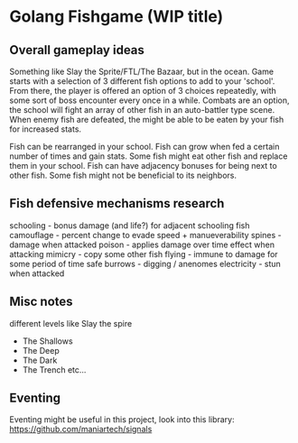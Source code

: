 # Golang Fishgame (WIP title)

## Overall gameplay ideas

Something like Slay the Sprite/FTL/The Bazaar, but in the ocean.
Game starts with a selection of 3 different fish options to add to your 'school'.
From there, the player is offered an option of 3 choices repeatedly, with some sort of boss encounter every once in a while.
Combats are an option, the school will fight an array of other fish in an auto-battler type scene. When enemy fish are defeated, the might be able to be eaten by your fish for increased stats.

Fish can be rearranged in your school.
Fish can grow when fed a certain number of times and gain stats.
Some fish might eat other fish and replace them in your school.
Fish can have adjacency bonuses for being next to other fish.
Some fish might not be beneficial to its neighbors.

## Fish defensive mechanisms research

schooling - bonus damage (and life?) for adjacent schooling fish
camouflage - percent change to evade
speed + manueverability
spines - damage when attacked
poison - applies damage over time effect when attacking
mimicry - copy some other fish
flying - immune to damage for some period of time
safe burrows - digging / anenomes
electricity - stun when attacked

## Misc notes

different levels like Slay the spire

- The Shallows
- The Deep
- The Dark
- The Trench
  etc...

## Eventing

Eventing might be useful in this project, look into this library:
https://github.com/maniartech/signals
